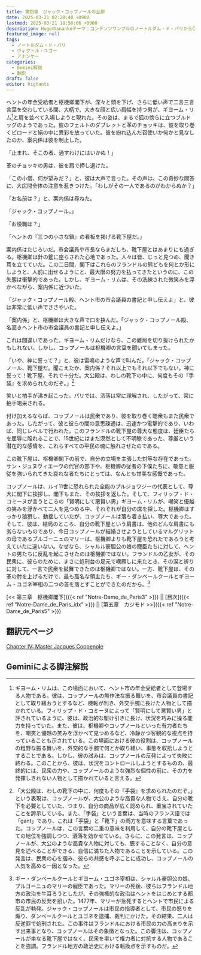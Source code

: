 ```yaml
---
title: 第四章　ジャック・コップノールの旦那
date: 2025-03-21 02:28:48 +0900
lastmod: 2025-03-21 18:58:06 +0900
description: Hugoのanankeテーマ：コンテンツサンプルのノートルダム・ド・パリから引用の第四章
featured_image: null
tags:
  - ノートルダム・ド・パリ
  - ヴィクトル・ユゴー
  - アナンケー
categories:
  - Gemini解説
  - 翻訳
draft: false
editor: highants
---
```


ヘントの年金受給者と枢機卿閣下が、深々と頭を下げ、さらに低い声で二言三言言葉を交わしている間、大柄で、大きな顔と広い肩幅を持つ男が、ギヨーム・リム[^1]と肩を並べて入場しようと現れた。その姿は、まるで狐の傍らに立つブルドッグのようであった。彼のフェルトのダブレットと革のチョッキは、彼を取り巻くビロードと絹の中に異彩を放っていた。彼を紛れ込んだ召使いか何かと見なしたのか、案内係は彼を制止した。

「止まれ、そこの者、通すわけにはいかぬ！」
<!--more-->

革のチョッキの男は、彼を肩で押し退けた。

「この小僧、何が望みだ？」と、彼は大声で言った。その声は、この奇妙な問答に、大広間全体の注意を惹きつけた。「わしがその一人であるのがわからぬか？」

「お名前は？」と、案内係は尋ねた。

「ジャック・コップノール。」

「お役職は？」

「ヘントの『三つの小さな鎖』の看板を掲げる靴下屋だ。」

案内係はたじろいだ。市会議員や市長ならまだしも、靴下屋とはあまりにも過ぎる。枢機卿は針の筵に座らされた心地であった。人々は皆、じっと見つめ、聞き耳を立てていた。この二日間、閣下はこれらのフランドルの熊どもを何とか形にしようと、人前に出せるようにと、最大限の努力を払ってきたというのに、この失態は衝撃的であった。しかし、ギヨーム・リムは、その洗練された微笑みを浮かべながら、案内係に近づいた。

「ジャック・コップノール殿、ヘント市の市会議員の書記と申し伝えよ」と、彼は非常に低い声でささやいた。

「案内係」と、枢機卿は大きな声で口を挟んだ。「ジャック・コップノール殿、名高きヘント市の市会議員の書記と申し伝えよ。」

これは間違いであった。ギヨーム・リムだけなら、この難局を切り抜けられたかもしれない。しかし、コップノールは枢機卿の言葉を聞いてしまった。

「いや、神に誓って？」と、彼は雷鳴のような声で叫んだ。「ジャック・コップノール、靴下屋だ。聞こえたか、案内係？それ以上でもそれ以下でもない。神に誓って！靴下屋、それで十分だ。大公殿は、わしの靴下の中に、何度もその『手袋』を求められたのだぞ。」[^2]

笑いと拍手が沸き起こった。パリでは、洒落は常に理解され、したがって、常に拍手喝采される。

付け加えるならば、コップノールは民衆であり、彼を取り巻く聴衆もまた民衆であった。したがって、彼と彼らの間の意思疎通は、迅速かつ電撃的であり、いわば、同じレベルで行われた。このフランドルの靴下屋の尊大な態度は、廷臣たちを屈辱に陥れることで、15世紀にはまだ漠然として不明瞭であった、尊厳という潜在的な感情を、これらすべての平民の魂に触れさせたのである。

この靴下屋は、枢機卿閣下の前で、自分の立場を主張した対等な存在であった。サン・ジュヌヴィエーヴの代官の部下や、枢機卿の従者の下僕たちに、敬意と服従を強いられてきた哀れな者たちにとっては、なんとも甘美な感慨であった。

コップノールは、ルイ11世に恐れられた全能のブルジョワジーの代表として、尊大に閣下に挨拶し、閣下もまた、その挨拶を返した。そして、フィリップ・ド・コミーヌが言うところの「賢明にして悪賢い男」ギヨーム・リムが、嘲笑と優越の笑みを浮かべて二人を見つめる中、それぞれが自分の席を探した。枢機卿はすっかり狼狽し、動揺していたが、コップノールは落ち着き払い、尊大であった。そして、彼は、結局のところ、自分の靴下屋という肩書は、他のどんな肩書にも劣らないものであり、今日コップノールが結婚させようとしているマルグリットの母であるブルゴーニュのマリーは、枢機卿よりも靴下屋を恐れたであろうと考えていたに違いない。なぜなら、シャルル豪胆公の娘の寵臣たちに対して、ヘントの男たちに反乱を起こさせたのは枢機卿ではない。フランドルの乙女が、その民衆に、彼らのために、まさに処刑台の足元で嘆願しに来たとき、その涙と祈りに対して、一言で民衆を鼓舞できたのは枢機卿ではない。一方、靴下屋は、その革の肘を上げるだけで、最も高名な領主たち、ギー・ダンベールクールとギヨーム・ユゴネ宰相の二つの首を落とすことができたのだから。[^3]

[<< 第三章　枢機卿閣下]({{< ref "Notre-Dame_de_Paris3" >}}) || [目次]({{< ref "Notre-Dame_de_Paris_idx" >}}) || [第五章　カジモド >>]({{< ref "Notre-Dame_de_Paris5" >}})

## 翻訳元ページ

[Chapter IV: Master Jacques Coppenole](https://ananke-theme.netlify.app/post/chapter-4/)

## Geminiによる脚注解説

[^1]: ギヨーム・リムは、この場面において、ヘント市の年金受給者として登場する人物である。彼は、コップノールの無作法な振る舞いを、市会議員の書記として取り繕おうとするなど、機転が利き、外交手腕に長けた人物として描かれている。フィリップ・ド・コミーヌによって「賢明にして悪賢い男」と評されているように、彼は、政治的な駆け引きに長け、状況を巧みに操る能力を持っていた。また、彼は、枢機卿やコップノールといった有力者たちを、嘲笑と優越の笑みを浮かべて見つめるなど、冷静かつ客観的な視点を持っていることも示されている。この場面における彼の役割は、コップノールの粗野な振る舞いを、外交的な手腕で何とか取り繕い、事態を収拾しようとすることである。しかし、彼の試みは、コップノールの反発によって失敗に終わる。このことから、彼は、状況をコントロールしようとするものの、最終的には、民衆の力や、コップノールのような強烈な個性の前に、その力を発揮しきれない人物として描かれていると言える。

[^2]: 「大公殿は、わしの靴下の中に、何度もその『手袋』を求められたのだぞ。」という表現は、コップノールが、大公のような高貴な人物でさえ、自分の靴下を必要としていた、つまり、自分の商品が広く認められ、重宝されていたことを誇示している。また、「手袋」という言葉は、当時のフランス語では「gant」であり、これは「手袋」と「靴下」の両方を意味する言葉であった。コップノールは、この言葉の二重の意味を利用して、自分の靴下屋としての地位を強調しつつ、洒落を効かせている。さらに、この発言は、コップノールが、大公のような高貴な人物に対しても、臆することなく、自分の意見を述べることができる、自信に満ちた人物であることを示している。この発言は、民衆の心を掴み、彼らの共感を呼ぶことに成功し、コップノールの人気を高める一因となった。

[^3]: ギー・ダンベールクールとギヨーム・ユゴネ宰相は、シャルル豪胆公の娘、ブルゴーニュのマリーの寵臣であった。マリーの死後、彼らはフランドル地方の政治を牛耳ろうとしたが、その強権的な政治はヘントをはじめとする都市の市民の反発を招いた。1477年、マリーが急死するとヘントで市民による反乱が勃発。ジャック・コップノールは市民の指導者として、市民の怒りを煽り、ダンベールクールとユゴネを逮捕、裁判にかけた。その結果、二人は反逆罪で処刑された。この事件はフランドルにおける市民の力の高まりを示す出来事となり、コップノールはその象徴となった。この脚注は、コップノールが単なる靴下屋ではなく、民衆を率いて権力者に対抗する人物であることを強調。フランドル地方の政治史における転換点を示すものだ。
